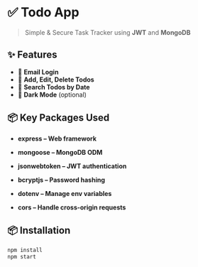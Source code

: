 # ✅ Todo App

> Simple & Secure Task Tracker using **JWT** and **MongoDB**

## ✨ Features
- 🔐 **Email Login**
- 📝 **Add, Edit, Delete Todos**
- 📅 **Search Todos by Date**
- 🌙 **Dark Mode** (optional)

## 📦 Key Packages Used
- **express – Web framework**

- **mongoose – MongoDB ODM**

- **jsonwebtoken – JWT authentication**

- **bcryptjs – Password hashing**

- **dotenv – Manage env variables**

- **cors – Handle cross-origin requests**

## 📦 Installation
```bash
npm install
npm start
